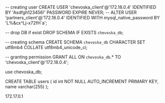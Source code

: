 -- creating user
CREATE USER 'chevoska_client'@'172.18.0.4' IDENTIFIED BY 'Asdfgh123456!' PASSWORD EXPIRE NEVER;
-- ALTER USER 'partners_client'@'172.18.0.4' IDENTIFIED WITH mysql_native_password BY 'L%&cx^Lj-x72fH`a';

-- drop DB if exist
DROP SCHEMA IF EXISTS `chevoska_db`;

-- creating schema
CREATE SCHEMA `chevoska_db` CHARACTER SET utf8mb4 COLLATE utf8mb4_unicode_ci;

-- granting permission
GRANT ALL ON `chevoska_db`.* TO 'chevoska_client'@'172.18.0.4';



use chevoska_db;

CREATE TABLE users (
id int NOT NULL AUTO_INCREMENT PRIMARY KEY,
name varchar(255)
);


172.17.0.1

